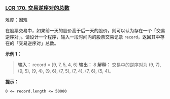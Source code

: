 ### [LCR 170. 交易逆序对的总数](https://leetcode.cn/problems/shu-zu-zhong-de-ni-xu-dui-lcof/)

难度：困难

在股票交易中，如果前一天的股价高于后一天的股价，则可以认为存在一个「交易逆序对」。请设计一个程序，输入一段时间内的股票交易记录 `record`，返回其中存在的「交易逆序对」总数。

**示例 1：**

> **输入：** record = [9, 7, 5, 4, 6]
> **输出：** 8
> **解释：** 交易中的逆序对为 (9, 7), (9, 5), (9, 4), (9, 6), (7, 5), (7, 4), (7, 6), (5, 4)。

**提示：**

`0 <= record.length <= 50000`
